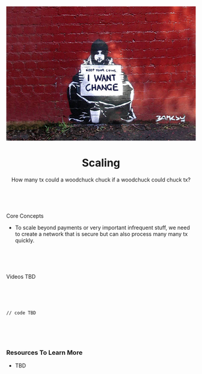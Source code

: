 <br>

<div align="center">
    <p align="center">
        <img src="scaling.jpg">
    </p>
    <h1 align="center">
        Scaling
    </h1>
    <p align="center">
        How many tx could a woodchuck chuck if a woodchuck could chuck tx?
    </p>
</div>

<br><br><br>

Core Concepts
- To scale beyond payments or very important infrequent stuff, we need to create a network that is secure but can also process many many tx quickly.

<br><br><br>

Videos TBD

<br><br><br>

```rust, ignore
// code TBD
```

<br><br><br>

### Resources To Learn More
- TBD

<br><br><br>
